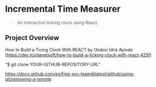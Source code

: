 # Incremental Time Measurer
>An interactive ticking clock using React.

## Project Overview

How to Build a Ticing Clock With REACT by Olubisi Idris Ayinde (https://dev.to/olanetsoft/how-to-build-a-ticking-clock-with-react-425f)

"$ git clone YOUR-GITHUB-REPOSITORY-URL"

https://docs.github.com/en/free-pro-team@latest/github/using-git/removing-a-remote